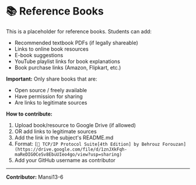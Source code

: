 # 📚 Reference Books

This is a placeholder for reference books. Students can add:
- Recommended textbook PDFs (if legally shareable)
- Links to online book resources
- E-book suggestions
- YouTube playlist links for book explanations
- Book purchase links (Amazon, Flipkart, etc.)

**Important:** Only share books that are:
- Open source / freely available
- Have permission for sharing
- Are links to legitimate sources

**How to contribute:**
1. Upload book/resource to Google Drive (if allowed)
2. OR add links to legitimate sources
3. Add the link in the subject's README.md
4. Format: `[📕 TCP/IP Protocol Suite[4th Edition] by Behrouz Forouzan](https://drive.google.com/file/d/1znJXkFqh-maReDIG0CeSv8EbuUIeo4go/view?usp=sharing)`
5. Add your GitHub username as contributor

---
**Contributor:** Mansi13-6
